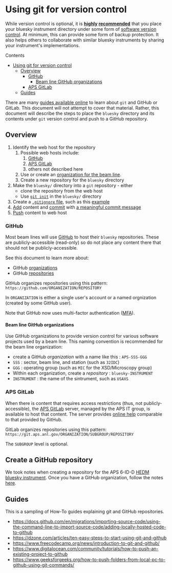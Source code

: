# Using git for version control

While version control is optional, it is
**[highly](https://www.git-tower.com/learn/git/ebook/en/desktop-gui/basics/why-use-version-control/)
[recommended](https://about.gitlab.com/topics/version-control/#why-use-version-control)**
that you place your bluesky instrument directory under some form of [software
version control](https://www.software.com/devops-guides/version-control-guide).
At minimum, this can provide some form of backup protection.  It also helps
others to collaborate with similar bluesky instruments by sharing your
instrument's implementations.

Contents

- [Using git for version control](#using-git-for-version-control)
  - [Overview](#overview)
    - [GitHub](#github)
      - [Beam line GitHub organizations](#beam-line-github-organizations)
    - [APS GitLab](#aps-gitlab)
  - [Guides](#guides)

There are many [guides available online](#guides) to learn about `git` and
GitHub or GitLab.  This document will not attempt to cover that material.
Rather, this document will describe the steps to place the `bluesky` directory
and its contents under `git` version control and push to a GitHub repository.

## Overview

1. Identify the web host for the repository
   1. Possible web hosts include:
      1. [GitHub](#github)
      2. [APS GitLab](#aps-gitlab)
      3. others not described here
   2. Use or create an [organization for the beam line](#beam-line-github-organizations).
   3. Create a new repository for the `bluesky` directory
2. Make the `bluesky/` directory into a `git` repository - either
   - clone the repository from the web host
   - Use [`git init`](https://github.com/git-guides/git-init) in the `bluesky/` directory
3. Create a [`.gitignore` file](https://git-scm.com/docs/gitignore), such as this [example](https://github.com/APS-USAXS/usaxs-bluesky/blob/master/.gitignore)
4. [Add](https://git-scm.com/docs/git-add) content and [commit](https://git-scm.com/docs/git-commit) with [a meaningful commit message](https://www.freecodecamp.org/news/git-best-practices-commits-and-code-reviews/)
5. [Push](https://git-scm.com/docs/git-push) content to web host

### GitHub

Most beam lines will use [GitHub](https://github.com) to host their `bluesky`
repositories.  These are publicly-accessible (read-only) so do not place any
content there that should not be publicly-accessible.

See this document to learn more about:

- GitHub [organizations](https://support.github.com/features/organizations)
- GitHub [repositories](https://support.github.com/features/repositories)

GitHub organizes repositories using this pattern:
`https://github.com/ORGANIZATION/REPOSITORY`

In `ORGANIZATION` is either a single user's account or a named orgnization
(created by some GitHub user).

Note that GitHub now uses multi-factor authentication
([MFA](https://docs.github.com/en/authentication/securing-your-account-with-two-factor-authentication-2fa/configuring-two-factor-authentication)).

#### Beam line GitHub organizations

Use GitHub organizations to provide version control for various software projects
used by a beam line.
This naming convention is recommended for the beam line organization:

- create a GitHub *organization* with a name like this : `APS-SSS-GGG`
- `SSS` : sector, beam line, and station (such as `32IDC`)
- `GGG` : operating group (such as `MIC` for the XSD/Microscopy group)
- Within each organization, create a *repository* : `bluesky-INSTRUMENT`
- `INSTRUMENT` : the name of the sintrument, such as `USAXS`

### APS GitLab

When there is content that requires access restrictions (thus, not
publicly-accessible), the [APS GitLab](https://git.aps.anl.gov/) server, managed
by the APS IT group, is available to host that content.  The server provides
[online help](https://git.aps.anl.gov/help) comparable to that provided by
GitHub.

GitLab organizes repositories using this pattern:  `https://git.aps.anl.gov/ORGANIZATION/SUBGROUP/REPOSITORY`

The `SUBGROUP` level is optional.

## Create a GitHub repository

We took notes when creating a repository for the APS 6-ID-D
[HEDM bluesky instrument](https://github.com/aps-ht-hedm/bluesky_instrument.git).
Once you have a GitHub organization, follow the notes [here](./create_github_repo.md).

## Guides

This is a sampling of How-To guides explaining git and GitHub repositories.

- https://docs.github.com/en/migrations/importing-source-code/using-the-command-line-to-import-source-code/adding-locally-hosted-code-to-github
- https://dzone.com/articles/ten-easy-steps-to-start-using-git-and-github
- https://www.freecodecamp.org/news/introduction-to-git-and-github/
- https://www.digitalocean.com/community/tutorials/how-to-push-an-existing-project-to-github
- https://www.geeksforgeeks.org/how-to-push-folders-from-local-pc-to-github-using-git-commands/
